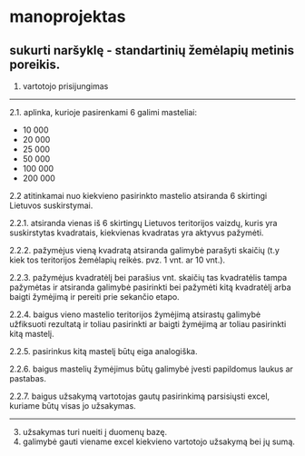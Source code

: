 # manoprojektas
## sukurti naršyklę - standartinių žemėlapių metinis poreikis.

1. vartotojo prisijungimas
*********
2.1. aplinka, kurioje pasirenkami 6 galimi masteliai:
- 10 000
- 20 000
- 25 000
- 50 000
- 100 000
- 200 000

2.2 atitinkamai nuo kiekvieno pasirinkto mastelio atsiranda 6 skirtingi Lietuvos suskirstymai.

2.2.1. atsiranda vienas iš 6 skirtingų Lietuvos teritorijos vaizdų, kuris yra suskirstytas kvadratais, kiekvienas kvadratas yra aktyvus pažymėti.

2.2.2. pažymėjus vieną kvadratą atsiranda galimybė parašyti skaičių (t.y kiek tos teritorijos žemėlapių reikės. pvz. 1 vnt. ar 10 vnt.).

2.2.3. pažymėjus kvadratėlį bei parašius vnt. skaičių tas kvadratėlis tampa pažymėtas ir atsiranda galimybė pasirinkti bei pažymėti kitą kvadratėlį arba baigti žymėjimą ir pereiti prie sekančio etapo.

2.2.4. baigus vieno mastelio teritorijos žymėjimą atsirastų galimybė užfiksuoti rezultatą ir toliau pasirinkti ar baigti žymėjimą ar toliau pasirinkti kitą mastelį.

2.2.5. pasirinkus kitą mastelį būtų eiga analogiška.

2.2.6. baigus mastelių žymėjimus būtų galimybė įvesti papildomus laukus ar pastabas.

2.2.7. baigus užsakymą vartotojas gautų pasirinkimą parsisiųsti excel, kuriame būtų visas jo užsakymas.
*********
3. užsakymas turi nueiti į duomenų bazę.
4. galimybė gauti viename excel kiekvieno vartotojo užsakymą bei jų sumą.
